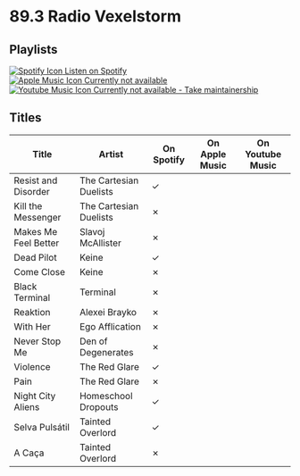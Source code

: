 # 89.3 Radio Vexelstorm

## Playlists

[![Spotify Icon](https://user-images.githubusercontent.com/6068259/95839470-57169600-0d43-11eb-89e3-6b80e7c64339.png "Listen on Spotify") Listen on Spotify](https://open.spotify.com/playlist/5CPSgkHgwMK7kjIuewKbkD)  
[![Apple Music Icon](https://user-images.githubusercontent.com/6068259/95839328-2fbfc900-0d43-11eb-896b-78ba8d0f56da.png "Listen on Apple Music") Currently not available](https://github.com/MarauderXtreme/video-game-radiostation-playlists/fork)  
[![Youtube Music Icon](https://user-images.githubusercontent.com/6068259/95839482-5a118680-0d43-11eb-97f5-21338bca84df.png "Listen on Youtube Music") Currently not available - Take maintainership](https://github.com/MarauderXtreme/video-game-radiostation-playlists/fork)

## Titles

| Title                | Artist                 | On Spotify | On Apple Music | On Youtube Music |
| -------------------- | ---------------------- | ---------- | -------------- | ---------------- |
| Resist and Disorder  | The Cartesian Duelists | ✓          |                |                  |
| Kill the Messenger   | The Cartesian Duelists | ✗          |                |                  |
| Makes Me Feel Better | Slavoj McAllister      | ✗          |                |                  |
| Dead Pilot           | Keine                  | ✓          |                |                  |
| Come Close           | Keine                  | ✗          |                |                  |
| Black Terminal       | Terminal               | ✗          |                |                  |
| Reaktion             | Alexei Brayko          | ✗          |                |                  |
| With Her             | Ego Afflication        | ✗          |                |                  |
| Never Stop Me        | Den of Degenerates     | ✗          |                |                  |
| Violence             | The Red Glare          | ✓          |                |                  |
| Pain                 | The Red Glare          | ✗          |                |                  |
| Night City Aliens    | Homeschool Dropouts    | ✓          |                |                  |
| Selva Pulsátil       | Tainted Overlord       | ✓          |                |                  |
| A Caça               | Tainted Overlord       | ✗          |                |                  |
